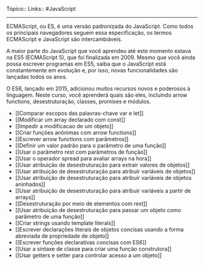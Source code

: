 Tópico::
Links:: #JavaScript 

---
ECMAScript, ou ES, é uma versão padronizada do JavaScript. Como todos os principais navegadores seguem essa especificação, os termos ECMAScript e JavaScript são intercambiáveis.

A maior parte do JavaScript que você aprendeu até este momento estava na ES5 (ECMAScript 5), que foi finalizada em 2009. Mesmo que você ainda possa escrever programas em ES5, saiba que o JavaScript está constantemente em evolução e, por isso, novas funcionalidades são lançadas todos os anos.

O ES6, lançado em 2015, adicionou muitos recursos novos e poderosos à linguagem. Neste curso, você aprenderá quais são eles, incluindo arrow functions, desestruturação, classes, promises e módulos.

- [[Comparar escopos das palavras-chave var e let]]
- [[Modificar um array declarado com const]]
- [[Impedir a modificacao de um objeto]]
- [[Criar funções anônimas com arrow functions]]
- [[Escrever arrow functions com parâmetros]]
- [[Definir um valor padrão para o parâmetro de uma função]]
- [[Usar o parâmetro rest com parâmetros de função]]
- [[Usar o operador spread para avaliar arrays na hora]]
- [[Usar atribuição de desestruturação para extrair valores de objetos]]
- [[Usar atribuição de desestruturação para atribuir variáveis de objetos]]
- [[Usar atribuição de desestruturação para atribuir variáveis de objetos aninhados]]
- [[Usar atribuição de desestruturação para atribuir variáveis a partir de arrays]]
- [[Desestruturação por meio de elementos com rest]]
- [[Usar atribuição de desestruturação para passar um objeto como parâmetro de uma função]]
- [[Criar strings usando template literals]]
- [[Escrever declarações literais de objetos concisas usando a forma abreviada de propriedade de objeto]]
- [[Escrever funções declarativas concisas com ES6]]
- [[Usar a sintaxe de classe para criar uma função construtora]]
- [[Usar getters e setter para controlar acesso a um objeto]]


